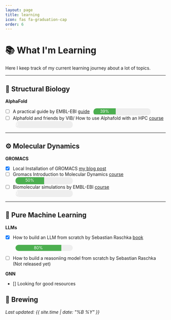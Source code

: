 ```yaml
---
layout: page
title: learning
icon: fas fa-graduation-cap
order: 6
---
```



# 📚 What I'm Learning

Here I keep track of my current learning journey about a lot of topics.


---

## 🔬 Structural Biology
**AlphaFold**  
- [ ] A practical guide by EMBL-EBI [guide](https://www.ebi.ac.uk/training/online/courses/alphafold/) 
    <div style="background:#eee; border-radius:10px; overflow:hidden; width:180px;  height:22px; display:inline-block; vertical-align:middle; margin-left:8px;">
        <div style="background:#4caf50; width:39%; padding:2px 0; text-align:center; color:white; font-size:0.9em;">39%</div>
    </div>
- [ ] Alphafold and friends by VIB/ How to use Alphafold with an HPC [course](https://elearning.vib.be/courses/alphafold/) 
    <div style="background:#eee; border-radius:10px; overflow:hidden; width:180px;  height:22px; display:inline-block; vertical-align:middle; margin-left:8px;">
        <div style="background:#2196f3; width:0%; padding:2px 0; text-align:center; color:white; font-size:0.9em;">0%</div>
    </div>  

---

## ⚙️ Molecular Dynamics
**GROMACS**  
- [x] Local Installation of GROMACS [my blog post](https://delfoxav.github.io/posts/getting-started-with-local-md-simulation/)
- [ ] Gromacs Introduction to Molecular Dynamics [course](https://tutorials.gromacs.org/md-intro-tutorial.html#)
    <div style="background:#eee; border-radius:10px; overflow:hidden; width:180px; height:22px; display:inline-block; vertical-align:middle; margin-left:8px;">
        <div style="background:#4caf50; width:50%; height:100%; padding:2px 0; text-align:center; color:white; font-size:0.9em;">50%</div>
    </div>  
- [ ] Biomolecular simulations by EMBL-EBI [course](https://www.ebi.ac.uk/training/materials/biomolecular-simulations-materials/)
    <div style="background:#eee; border-radius:10px; overflow:hidden; width:180px; height:22px; display:inline-block; vertical-align:middle; margin-left:8px;">
        <div style="background:#2196f3; width:0%; height:100%; padding:2px 0; text-align:center; color:white; font-size:0.9em;">0%</div>
    </div>
---

## 📖 Pure Machine Learning

**LLMs**  
- [x] How to build an LLM from scratch by Sebastian Raschka [book](https://github.com/rasbt/LLMs-from-scratch)  
    <div style="background:#eee; border-radius:10px; overflow:hidden; width:180px; display:inline-block; vertical-align:middle; margin-left:8px;">
        <div style="background:#4caf50; width:80%; padding:2px 0; text-align:center; color:white; font-size:0.9em;">80%</div>
    </div>
- [ ] How to build a reasoniing model from scratch by Sebastian Raschka (Not released yet)


**GNN**
- [] Looking for good resources  


## 🍺 Brewing


*Last updated: {{ site.time | date: "%B %Y" }}*
